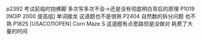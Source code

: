 p2392 考试前临时抱佛脚 多次写多次不会->还是没有彻底明白背后的原理
P1019 [NOIP 2000 提高组] 单词接龙 这道题也不是很熟
P2404 自然数的拆分问题 也不熟
P1825 [USACO11OPEN] Corn Maze S 这道题有点思路但是没做对 耗费了大量的时间